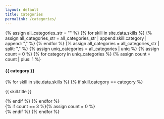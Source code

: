 ```yaml
---
layout: default
title: Categories
permalink: /categories/
---
```


{% assign all_categories_str = "" %}
{% for skill in site.data.skills %}
  {% assign all_categories_str = all_categories_str | append:skill.category | append: "," %}
{% endfor %}
{% assign all_categories = all_categories_str | split: "," %}
{% assign uniq_categories = all_categories | uniq %}
{% assign count = 0 %}
{% for category in uniq_categories %}
  {% assign count = count | plus: 1 %}
  <div class="col_4">
  <h4>{{ category }}</h4>
  {% for skill in site.data.skills %}
    {% if skill.category == category %}
    <p>{{ skill.title }}</p>
    {% endif %}
  {% endfor %}
  </div>
  {% if count == 3 %}{% assign count = 0 %}<div class="clear"></div>{% endif %}
{% endfor %}
